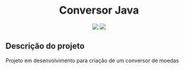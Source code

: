 <h1 align="center">Conversor Java</h1>

<p align="center">
<img src="https://img.shields.io/badge/Status-Em%20Desenvolvimento-brightgreen"/>
<img src="https://img.shields.io/badge/Language-Java-orange"/>
</p>

<h2>Descrição do projeto</h2>
<p>
Projeto em desenvolvimento para criação de um conversor de moedas
</p>
